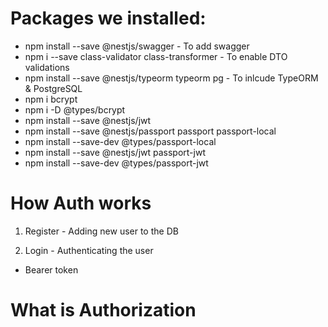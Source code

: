 # Packages we installed:
- npm install --save @nestjs/swagger - To add swagger
- npm i --save class-validator class-transformer - To enable DTO validations
- npm install --save @nestjs/typeorm typeorm pg - To inlcude TypeORM & PostgreSQL
- npm i bcrypt
- npm i -D @types/bcrypt
- npm install --save @nestjs/jwt
- npm install --save @nestjs/passport passport passport-local
- npm install --save-dev @types/passport-local
- npm install --save @nestjs/jwt passport-jwt
- npm install --save-dev @types/passport-jwt

# How Auth works

1. Register - Adding new user to the DB

2. Login - Authenticating the user

- Bearer token

# What is Authorization

